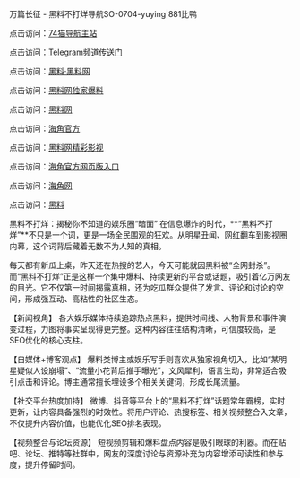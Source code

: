 万篇长征 - 黑料不打烊导航SO-0704-yuying|881比鸭

点击访问：<a href="https://74mao.com/">74猫导航主站</a>

点击访问：<a href="https://74mao.com/">Telegram频道传送门</a>

点击访问：<a href="https://heiliaolvzlu3.pages.dev">黑料·黑料网</a>

点击访问：<a href="https://heiliaoyvnrda.pages.dev">黑料网独家爆料</a>

点击访问：<a href="https://haef.pages.dev/">黑料网</a>

点击访问：<a href="https://gdas.pages.dev/">海角官方</a>

点击访问：<a href="https://sdfsh.pages.dev/">黑料网精彩影视</a>

点击访问：<a href="https://sdbsd.pages.dev/">海角官方网页版入口</a>

点击访问：<a href="https://ert-6he.pages.dev/">海角网</a>

点击访问：<a href="https://gbs-3wd.pages.dev/">黑料</a>

黑料不打烊：揭秘你不知道的娱乐圈“暗面”
在信息爆炸的时代，**“黑料不打烊”**不只是一个词，更是一场全民围观的狂欢。从明星丑闻、网红翻车到影视圈内幕，这个词背后藏着无数不为人知的真相。

每天都有新瓜上桌，昨天还在热搜的艺人，今天可能就因黑料被“全网封杀”。而“黑料不打烊”正是这样一个集中爆料、持续更新的平台或话题，吸引着亿万网友的目光。它不仅第一时间揭露真相，还为吃瓜群众提供了发言、评论和讨论的空间，形成强互动、高粘性的社区生态。

【新闻视角】
各大娱乐媒体持续追踪热点黑料，提供时间线、人物背景和事件演变过程，力图将事实呈现得更完整。这种内容往往结构清晰，可信度较高，是SEO优化的核心支柱。

【自媒体+博客观点】
爆料类博主或娱乐写手则喜欢从独家视角切入，比如“某明星疑似人设崩塌”、“流量小花背后推手曝光”，文风犀利，语言生动，非常适合吸引点击和评论。博主通常擅长埋设多个相关关键词，形成长尾流量。

【社交平台热度加持】
微博、抖音等平台上的“黑料不打烊”话题常年霸榜，实时更新，让内容具备强烈的时效性。将用户评论、热搜标签、相关视频整合入文章，不仅提升内容价值，也能优化SEO排名表现。

【视频整合与论坛资源】
短视频剪辑和爆料盘点内容是吸引眼球的利器。而在贴吧、论坛、推特等社群中，网友的深度讨论与资源补充为内容增添可读性和参与度，提升停留时间。
